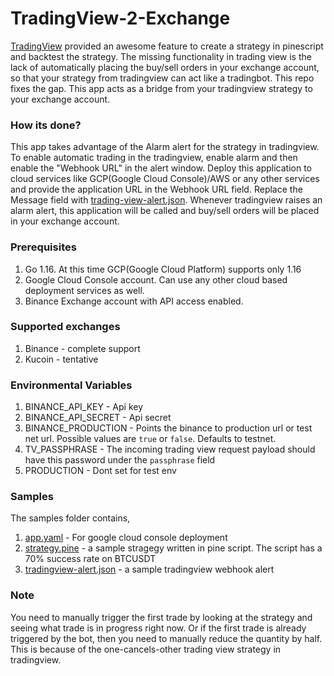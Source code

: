 # TradingView-2-Exchange
[TradingView](https://www.tradingview.com) provided an awesome feature to create a strategy in pinescript and backtest the strategy. The missing functionality in trading view is the lack of automatically placing the buy/sell orders in your exchange account, so that your strategy from tradingview can act like a tradingbot. This repo fixes the gap. This app acts as a bridge from your tradingview strategy to your exchange account.

### How its done?
This app takes advantage of the Alarm alert for the strategy in tradingview. To enable automatic trading in the tradingview, enable alarm and then enable the "Webhook URL" in the alert window. Deploy this application to cloud services like GCP(Google Cloud Console)/AWS or any other services and provide the application URL in the Webhook URL field. Replace the Message field with [trading-view-alert.json](sample/trading-view-alert.json). Whenever tradingview raises an alarm alert, this application will be called and buy/sell orders will be placed in your exchange account.

### Prerequisites
1. Go 1.16.
At this time GCP(Google Cloud Platform) supports only 1.16
2. Google Cloud Console account. Can use any other cloud based deployment services as well.
3. Binance Exchange account with API access enabled.

### Supported exchanges
1. Binance - complete support
2. Kucoin - tentative

### Environmental Variables
1. BINANCE_API_KEY - Api key
2. BINANCE_API_SECRET - Api secret
3. BINANCE_PRODUCTION - Points the binance to production url or test net url. Possible values are `true` or `false`. Defaults to testnet.
4. TV_PASSPHRASE - The incoming trading view request payload should have this password under the `passphrase` field
5. PRODUCTION - Dont set for test env

### Samples
The samples folder contains,
1. [app.yaml](sample/app.yaml) - For google cloud console deployment
2. [strategy.pine](sample/strategy.pine) - a sample stragegy written in pine script. The script has a 70% success rate on BTCUSDT
3. [tradingview-alert.json](sample/tradingview-alert.json) -  a sample tradingview webhook alert


### Note
You need to manually trigger the first trade by looking at the strategy and seeing what trade is in progress right now. Or if the first trade is already triggered by the bot, then you need to manually reduce the quantity by half. This is because of the one-cancels-other trading view strategy in tradingview.